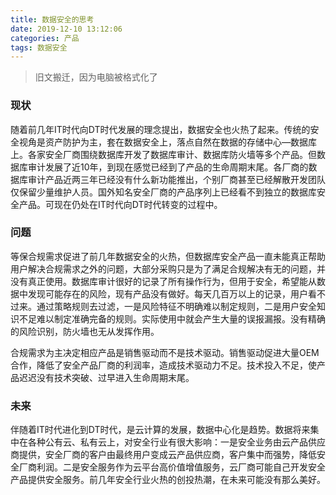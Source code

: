 ```yaml
---
title: 数据安全的思考
date: 2019-12-10 13:12:06
categories: 产品
tags: 数据安全 
---
```


> 旧文搬迁，因为电脑被格式化了

### 现状
随着前几年IT时代向DT时代发展的理念提出，数据安全也火热了起来。传统的安全视角是资产防护为主，套在数据安全上，落点自然在数据的存储中心—数据库上。各家安全厂商围绕数据库开发了数据库审计、数据库防火墙等多个产品。但数据库审计发展了近10年，到现在感觉已经到了产品的生命周期末尾。各厂商的数据库审计产品近两三年已经没有什么新功能推出，个别厂商甚至已经解散开发团队仅保留少量维护人员。国外知名安全厂商的产品序列上已经看不到独立的数据库安全产品。可现在仍处在IT时代向DT时代转变的过程中。

<!-- more -->
### 问题
等保合规需求促进了前几年数据安全的火热，但数据库安全产品一直未能真正帮助用户解决合规需求之外的问题，大部分采购只是为了满足合规解决有无的问题，并没有真正使用。数据库审计很好的记录了所有操作行为，但用于安全，希望能从数据中发现可能存在的风险，现有产品没有做好。每天几百万以上的记录，用户看不过来。通过策略规则去过滤，一是风险特征不明确难以制定规则，二是用户安全知识不足难以制定准确完备的规则。实际使用中就会产生大量的误报漏报。没有精确的风险识别，防火墙也无从发挥作用。

合规需求为主决定相应产品是销售驱动而不是技术驱动。销售驱动促进大量OEM合作，降低了安全产品厂商的利润率，造成技术驱动力不足。技术投入不足，使产品迟迟没有技术突破、过早进入生命周期末尾。

### 未来
伴随着IT时代进化到DT时代，是云计算的发展，数据中心化是趋势。数据将来集中在各种公有云、私有云上，对安全行业有很大影响：一是安全业务由云产品供应商提供，安全厂商的客户由最终用户变成云产品供应商，客户集中而强势，降低安全厂商利润。二是安全服务作为云平台高价值增值服务，云厂商可能自己开发安全产品提供安全服务。前几年安全行业火热的创投热潮，在未来可能没有那么美好。
